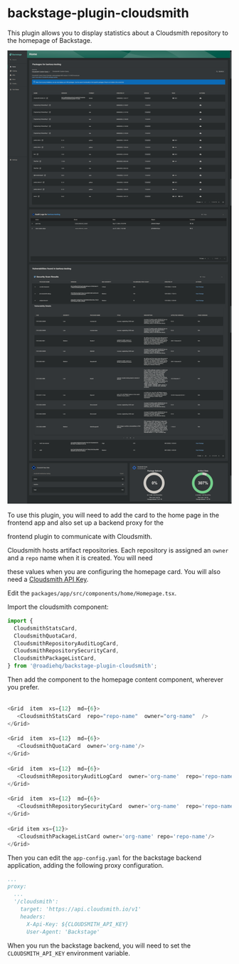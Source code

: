# backstage-plugin-cloudsmith

This plugin allows you to display statistics about a Cloudsmith repository to the homepage of Backstage.

![homepage-cloudsmith.png](homepage-cloudsmith.png)

To use this plugin, you will need to add the card to the home page in the frontend app and also set up a backend proxy for the

frontend plugin to communicate with Cloudsmith.

Cloudsmith hosts artifact repositories. Each repository is assigned an `owner` and a `repo` name when it is created. You will need

these values when you are configuring the homepage card. You will also need a [Cloudsmith API Key](https://help.cloudsmith.io/reference/authentication).

Edit the `packages/app/src/components/home/Homepage.tsx`.

Import the cloudsmith component:

```typescript jsx
import {
  CloudsmithStatsCard,
  CloudsmithQuotaCard,
  CloudsmithRepositoryAuditLogCard,
  CloudsmithRepositorySecurityCard,
  CloudsmithPackageListCard,
} from '@roadiehq/backstage-plugin-cloudsmith';
```

Then add the component to the homepage content component, wherever you prefer.

```typescript jsx

<Grid  item  xs={12}  md={6}>
   <CloudsmithStatsCard  repo="repo-name"  owner="org-name"  />
</Grid>

<Grid  item  xs={12}  md={6}>
   <CloudsmithQuotaCard  owner='org-name'/>
</Grid>

<Grid  item  xs={12}  md={6}>
   <CloudsmithRepositoryAuditLogCard  owner='org-name'  repo='repo-name'/>
</Grid>

<Grid  item  xs={12}  md={6}>
   <CloudsmithRepositorySecurityCard  owner='org-name'  repo='repo-name'/>
</Grid>

<Grid item xs={12}>
   <CloudsmithPackageListCard owner='org-name' repo='repo-name'/>
</Grid>

```

Then you can edit the `app-config.yaml` for the backstage backend application, adding the following proxy configuration.

```yaml
...
proxy:
  ...
  '/cloudsmith':
    target: 'https://api.cloudsmith.io/v1'
    headers:
      X-Api-Key: ${CLOUDSMITH_API_KEY}
      User-Agent: 'Backstage'
```

When you run the backstage backend, you will need to set the `CLOUDSMITH_API_KEY` environment variable.
